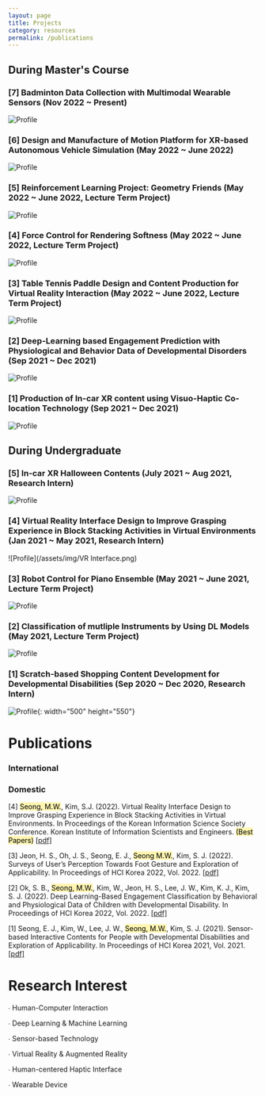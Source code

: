 ```yaml
---
layout: page
title: Projects
category: resources
permalink: /publications
---
```

## During Master's Course

### [7] Badminton Data Collection with Multimodal Wearable Sensors (Nov 2022 ~ Present)
![Profile](/assets/img/badminton.gif)

### [6] Design and Manufacture of Motion Platform for XR-based Autonomous Vehicle Simulation (May 2022 ~ June 2022)
![Profile](/assets/img/MotionSimulator.jpg)

### [5] Reinforcement Learning Project: Geometry Friends (May 2022 ~ June 2022, Lecture Term Project)
![Profile](/assets/img/RL.png)

### [4] Force Control for Rendering Softness (May 2022 ~ June 2022, Lecture Term Project)
![Profile](/assets/img/RobotControl.png)

### [3] Table Tennis Paddle Design and Content Production for Virtual Reality Interaction (May 2022 ~ June 2022, Lecture Term Project)
![Profile](/assets/img/VRTableTennis.png)
  
### [2] Deep-Learning based Engagement Prediction with Physiological and Behavior Data of Developmental Disorders  (Sep 2021 ~ Dec 2021)
![Profile](/assets/img/DL.png)

### [1] Production of In-car XR content using Visuo-Haptic Co-location Technology (Sep 2021 ~ Dec 2021)
![Profile](/assets/img/SR.gif)


## During Undergraduate

### [5] In-car XR Halloween Contents (July 2021 ~ Aug 2021, Research Intern)
![Profile](/assets/img/XRcontents.gif)

### [4] Virtual Reality Interface Design to Improve Grasping Experience in Block Stacking Activities in Virtual Environments (Jan 2021 ~ May 2021, Research Intern)
![Profile](/assets/img/VR Interface.png)

### [3] Robot Control for Piano Ensemble (May 2021 ~ June 2021, Lecture Term Project)
![Profile](/assets/img/robotpiano.gif)

### [2] Classification of mutliple Instruments by Using DL Models (May 2021, Lecture Term Project)
![Profile](/assets/img/DeepLearning.png)
  
### [1] Scratch-based Shopping Content Development for Developmental Disabilities (Sep 2020 ~ Dec 2020, Research Intern)
![Profile](/assets/img/DevelopmentalDisorder.png){: width="500" height="550"}



# Publications

### International

### Domestic

[4] <mark style='background-color: #fff5b1'>Seong, M.W.</mark>, Kim, S.J. (2022). Virtual Reality Interface Design to Improve Grasping Experience in Block Stacking Activities in Virtual Environments. In Proceedings of the Korean Information Science Society Conference. Korean Institute of Information Scientists and Engineers. <mark style='background-color: #fff5b1'>(Best Papers)</mark> [[pdf]](https://drive.google.com/file/d/1osPECbX_5QtMgc-7yUUff1bUsMaaJjom/view)

[3] Jeon, H. S., Oh, J. S., Seong, E. J., <mark style='background-color: #fff5b1'>Seong M.W.</mark>, Kim, S. J. (2022). Surveys of User’s Perception Towards Foot Gesture and Exploration of Applicability. In Proceedings of HCI Korea 2022, Vol. 2022. [[pdf]](https://drive.google.com/file/d/1Zefz_ERz1FURbhVKovUR7AWkqHvP2uVB/view)

[2] Ok, S. B., <mark style='background-color: #fff5b1'>Seong, M.W.</mark>, Kim, W., Jeon, H. S., Lee, J. W., Kim, K. J.,  Kim, S. J. (2022). Deep Learning-Based Engagement Classification by Behavioral and Physiological Data of Children with Developmental Disability. In Proceedings of HCI Korea 2022, Vol. 2022. [[pdf]](https://drive.google.com/file/d/1GrgSU2Z8lvF0wsoBpX2hHsPf_AZtuXtK/view)

[1] Seong, E. J., Kim, W., Lee, J. W., <mark style='background-color: #fff5b1'>Seong, M.W.</mark>, Kim, S. J. (2021). Sensor-based Interactive Contents for People with Developmental Disabilities and Exploration of Applicability. In Proceedings of HCI Korea 2021, Vol. 2021. [[pdf]](https://drive.google.com/file/d/1aj8kNSi5NoZGOwl4PgPRwEGtiPqkclyj/view)

# Research Interest

∙ Human-Computer Interaction 

∙ Deep Learning & Machine Learning

∙ Sensor-based Technology 

∙ Virtual Reality & Augmented Reality

∙ Human-centered Haptic Interface

∙ Wearable Device

